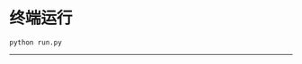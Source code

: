 # 终端运行

```shell
python run.py
```
**********************************************************************************************************************************************************************************************************************************************************************************************************************************************************************************************************************************************************************************************************************************************************************************************************************************************************************************************************************************************************************************************************************************************************************************************************************************************************************************************************************************************************************************************************************************